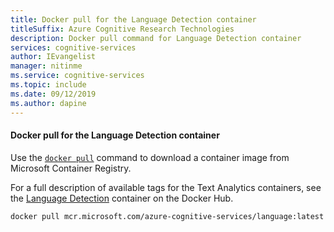 ```yaml
---
title: Docker pull for the Language Detection container
titleSuffix: Azure Cognitive Research Technologies
description: Docker pull command for Language Detection container
services: cognitive-services
author: IEvangelist
manager: nitinme
ms.service: cognitive-services
ms.topic: include 
ms.date: 09/12/2019
ms.author: dapine
---
```


#### Docker pull for the Language Detection container

Use the [`docker pull`](https://docs.docker.com/engine/reference/commandline/pull/) command to download a container image from Microsoft Container Registry.

For a full description of available tags for the Text Analytics containers, see the [Language Detection](https://go.microsoft.com/fwlink/?linkid=2018759) container on the Docker Hub.

```
docker pull mcr.microsoft.com/azure-cognitive-services/language:latest
```
